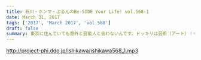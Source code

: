 ```yaml
---
title: 石川・ホンマ・ぶるんのBe-SIDE Your Life! vol.568-1
date: March 31, 2017
tags: ['2017', 'March 2017', 'vol.568']
draft: false
summary: 東京に住んでいても意外と芸能人と会わないんです。ドッキリは芸術（アート）！今回はぶるんさんお休みです。SAITO
---
```


http://project-phi.ddo.jp/ishikawa/ishikawa568_1.mp3
